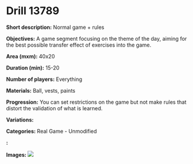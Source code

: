 # Drill 13789

**Short description:**
Normal game + rules

**Objectives:**
A game segment focusing on the theme of the day, aiming for the best possible transfer effect of exercises into the game.

**Area (mxm):**
40x20

**Duration (min):**
15-20

**Number of players:**
Everything

**Materials:**
Ball, vests, paints

**Progression:**
You can set restrictions on the game but not make rules that distort the validation of what is learned.

**Variations:**


**Categories:**
Real Game - Unmodified

**:**


**Images:**
![](https://www.coachingfutsal.com/\images\2a7290bb-2acc-43b9-a62e-a2419e4a8cf2_default_field_blue_lines100px.jpg)

